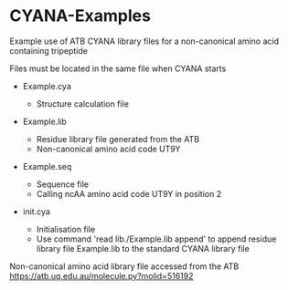 # CYANA-Examples
Example use of ATB CYANA library files for a non-canonical amino acid containing tripeptide 

Files must be located in the same file when CYANA starts

  - Example.cya
      - Structure calculation file
     
  - Example.lib
      - Residue library file generated from the ATB 
      - Non-canonical amino acid code UT9Y

  - Example.seq
      - Sequence file
      - Calling ncAA amino acid code UT9Y in position 2

  - init.cya
      - Initialisation file
      - Use command 'read lib./Example.lib append' to append residue library file Example.lib to the standard CYANA library file 
      
Non-canonical amino acid library file accessed from the ATB https://atb.uq.edu.au/molecule.py?molid=516192 
